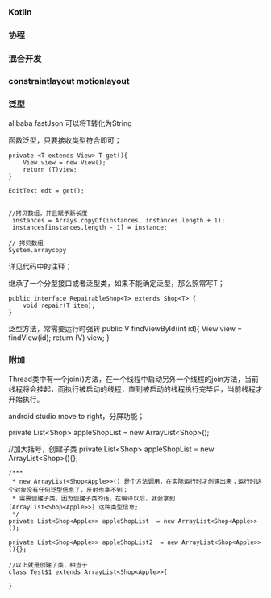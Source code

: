 ### Kotlin


### 协程

### 混合开发

### constraintlayout motionlayout

### 泛型

alibaba fastJson 可以将T转化为String

函数泛型，只要接收类型符合即可；

    private <T extends View> T get(){
        View view = new View();
        return (T)view;
    }
	
	EditText edt = get();

	
	//拷贝数组，并且赋予新长度
	 instances = Arrays.copyOf(instances, instances.length + 1);
     instances[instances.length - 1] = instance;
		
	// 拷贝数组
	System.arraycopy

详见代码中的注释；

继承了一个分型接口或者泛型类，如果不能确定泛型，那么照常写T；

	public interface RepairableShop<T> extends Shop<T> {
    	void repair(T item);
	}


泛型方法，常需要运行时强转
	public <V> V findViewById(int id){
        View view = findView(id);
        return (V) view;
    }



### 附加
Thread类中有一个join()方法，在一个线程中启动另外一个线程的join方法，当前线程将会挂起，而执行被启动的线程，直到被启动的线程执行完毕后，当前线程才开始执行。

android studio move to right，分屏功能；

private List<Shop<Apple>> appleShopList  = new ArrayList<Shop<Apple>>();

//加大括号，创建子类
private List<Shop<Apple>> appleShopList  = new ArrayList<Shop<Apple>>(){};

	
    /***
     * new ArrayList<Shop<Apple>>() 是个方法调用，在实际运行时才创建出来；运行时这个对象没有任何泛型信息了，反射也拿不到；
     * 需要创建子类，因为创建子类的话，在编译以后，就会拿到 [ArrayList<Shop<Apple>>] 这种类型信息;
     */
    private List<Shop<Apple>> appleShopList  = new ArrayList<Shop<Apple>>();

    private List<Shop<Apple>> appleShopList2  = new ArrayList<Shop<Apple>>(){};

    //以上就是创建了类，相当于
    class Test$1 extends ArrayList<Shop<Apple>>{

    }
